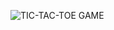 
![TIC-TAC-TOE GAME](https://user-images.githubusercontent.com/65412984/222367847-54d9be5c-f870-4577-9e24-fd5e90569c36.PNG)
